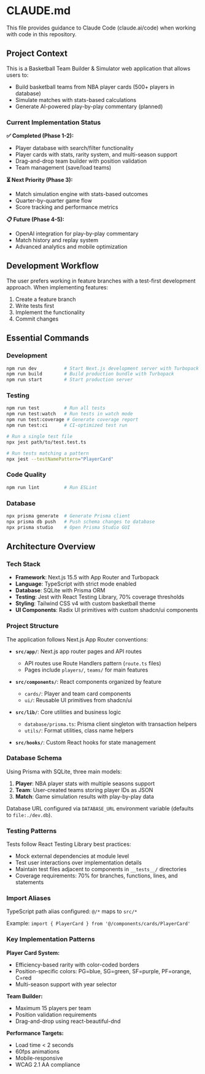 # CLAUDE.md

This file provides guidance to Claude Code (claude.ai/code) when working with code in this repository.

## Project Context

This is a Basketball Team Builder & Simulator web application that allows users to:
- Build basketball teams from NBA player cards (500+ players in database)
- Simulate matches with stats-based calculations
- Generate AI-powered play-by-play commentary (planned)

### Current Implementation Status
**✅ Completed (Phase 1-2):**
- Player database with search/filter functionality
- Player cards with stats, rarity system, and multi-season support
- Drag-and-drop team builder with position validation
- Team management (save/load teams)

**⏳ Next Priority (Phase 3):**
- Match simulation engine with stats-based outcomes
- Quarter-by-quarter game flow
- Score tracking and performance metrics

**📋 Future (Phase 4-5):**
- OpenAI integration for play-by-play commentary
- Match history and replay system
- Advanced analytics and mobile optimization

## Development Workflow

The user prefers working in feature branches with a test-first development approach. When implementing features:
1. Create a feature branch
2. Write tests first
3. Implement the functionality
4. Commit changes

## Essential Commands

### Development
```bash
npm run dev          # Start Next.js development server with Turbopack
npm run build        # Build production bundle with Turbopack
npm run start        # Start production server
```

### Testing
```bash
npm run test         # Run all tests
npm run test:watch   # Run tests in watch mode
npm run test:coverage # Generate coverage report
npm run test:ci      # CI-optimized test run

# Run a single test file
npx jest path/to/test.test.ts

# Run tests matching a pattern
npx jest --testNamePattern="PlayerCard"
```

### Code Quality
```bash
npm run lint         # Run ESLint
```

### Database
```bash
npx prisma generate  # Generate Prisma client
npx prisma db push   # Push schema changes to database
npx prisma studio    # Open Prisma Studio GUI
```

## Architecture Overview

### Tech Stack
- **Framework**: Next.js 15.5 with App Router and Turbopack
- **Language**: TypeScript with strict mode enabled
- **Database**: SQLite with Prisma ORM
- **Testing**: Jest with React Testing Library, 70% coverage thresholds
- **Styling**: Tailwind CSS v4 with custom basketball theme
- **UI Components**: Radix UI primitives with custom shadcn/ui components

### Project Structure

The application follows Next.js App Router conventions:

- **`src/app/`**: Next.js app router pages and API routes
  - API routes use Route Handlers pattern (`route.ts` files)
  - Pages include `players/`, `teams/` for main features

- **`src/components/`**: React components organized by feature
  - `cards/`: Player and team card components
  - `ui/`: Reusable UI primitives from shadcn/ui

- **`src/lib/`**: Core utilities and business logic
  - `database/prisma.ts`: Prisma client singleton with transaction helpers
  - `utils/`: Format utilities, class name helpers

- **`src/hooks/`**: Custom React hooks for state management

### Database Schema

Using Prisma with SQLite, three main models:

1. **Player**: NBA player stats with multiple seasons support
2. **Team**: User-created teams storing player IDs as JSON
3. **Match**: Game simulation results with play-by-play data

Database URL configured via `DATABASE_URL` environment variable (defaults to `file:./dev.db`).

### Testing Patterns

Tests follow React Testing Library best practices:
- Mock external dependencies at module level
- Test user interactions over implementation details
- Maintain test files adjacent to components in `__tests__/` directories
- Coverage requirements: 70% for branches, functions, lines, and statements

### Import Aliases

TypeScript path alias configured: `@/*` maps to `src/*`

Example: `import { PlayerCard } from '@/components/cards/PlayerCard'`

### Key Implementation Patterns

**Player Card System:**
- Efficiency-based rarity with color-coded borders
- Position-specific colors: PG=blue, SG=green, SF=purple, PF=orange, C=red
- Multi-season support with year selector

**Team Builder:**
- Maximum 15 players per team
- Position validation requirements
- Drag-and-drop using react-beautiful-dnd

**Performance Targets:**
- Load time < 2 seconds
- 60fps animations
- Mobile-responsive
- WCAG 2.1 AA compliance